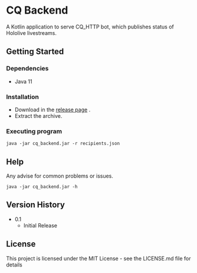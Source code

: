 # CQ Backend

A Kotlin application to serve CQ_HTTP bot, which publishes status of Hololive livestreams.


## Getting Started

### Dependencies

* Java 11

### Installation

* Download in the [release page](https://github.com/Liu-Junyan/cq_backend/releases) .
* Extract the archive.

### Executing program

```
java -jar cq_backend.jar -r recipients.json
```

## Help

Any advise for common problems or issues.
```
java -jar cq_backend.jar -h
```

## Version History

* 0.1
    * Initial Release

## License

This project is licensed under the MIT License - see the LICENSE.md file for details